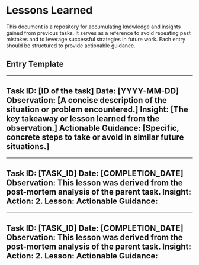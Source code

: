 # Lessons Learned

This document is a repository for accumulating knowledge and insights gained from previous tasks. It serves as a reference to avoid repeating past mistakes and to leverage successful strategies in future work. Each entry should be structured to provide actionable guidance.

## Entry Template
---
**Task ID:** [ID of the task]
**Date:** [YYYY-MM-DD]
**Observation:** [A concise description of the situation or problem encountered.]
**Insight:** [The key takeaway or lesson learned from the observation.]
**Actionable Guidance:** [Specific, concrete steps to take or avoid in similar future situations.]
---

---
**Task ID:** [TASK_ID]
**Date:** [COMPLETION_DATE]
**Observation:** This lesson was derived from the post-mortem analysis of the parent task.
**Insight:** **Action:** 2.  **Lesson:**
**Actionable Guidance:**
---

---
**Task ID:** [TASK_ID]
**Date:** [COMPLETION_DATE]
**Observation:** This lesson was derived from the post-mortem analysis of the parent task.
**Insight:** **Action:** 2.  **Lesson:**
**Actionable Guidance:**
---